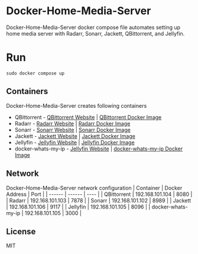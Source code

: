 # Docker-Home-Media-Server

Docker-Home-Media-Server docker compose file automates setting up home media server with Radarr, Sonarr, Jackett, QBittorrent, and Jellyfin.

# Run

`sudo docker compose up`

## Containers

Docker-Home-Media-Server creates following containers

- QBittorrent - [QBittorrent Website](https://www.qbittorrent.org/) | [QBittorrent Docker Image ](https://hub.docker.com/r/linuxserver/qbittorrent)
- Radarr - [Radarr Website](https://radarr.video/) | [Radarr Docker Image ](https://hub.docker.com/r/linuxserver/radarr)
- Sonarr - [Sonarr Website](https://sonarr.tv/) | [Sonarr Docker Image ](https://hub.docker.com/r/linuxserver/sonarr)
- Jackett - [Jackett Website](https://github.com/Jackett/Jackett) | [Jackett Docker Image ](https://hub.docker.com/r/linuxserver/jackett)
- Jellyfin - [Jellyfin Website](https://jellyfin.org/) | [Jellyfin Docker Image ](https://hub.docker.com/r/linuxserver/jellyfin)
- docker-whats-my-ip - [Jellyfin Website](https://jellyfin.org/) | [docker-whats-my-ip Docker Image ](https://github.com/00000vish/docker-whats-my-ip)

## Network

Docker-Home-Media-Server network configuration
| Container | Docker Address | Port |
| ------ | ------ | ---- |
| QBittorrent | 192.168.101.104 | 8080 |
| Radarr | 192.168.101.103 | 7878 |
| Sonarr | 192.168.101.102 | 8989 |
| Jackett | 192.168.101.106 | 9117 |
| Jellyfin | 192.168.101.105 | 8096 |
| docker-whats-my-ip | 192.168.101.105 | 3000 |

## License

MIT
